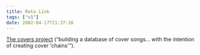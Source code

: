 ```yaml
---
title: Rota Link
tags: ["v1"]
date: 2002-04-17T21:37:16
---
```


[The covers project][1] (&#8220;building a database of cover songs&#8230; with the intention of creating cover &#8216;chains'&#8221;).

[1]: http://covers.wiw.org/
